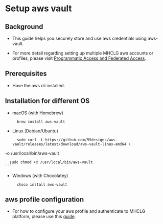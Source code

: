 # Setup aws vault

## Background

 * This guide helps you securely store and use aws credentials using aws-vault.
 
 * For more detail regarding setting up multiple MHCLG aws accounts or profiles, please visit [Programmatic Access and Federated Access](https://mhclg.sharepoint.com.mcas.ms/sites/CloudPlatforms/SitePages/Programmatic-Access-and-Federated-Access.aspx?etag=%22%7b665C2313-CAD5-4088-B149-4D57D774D2F1%7d%2c398%22).
 
 ## Prerequisites
 
 * Have the aws cli installed. 

 ## Installation for different OS

 * macOS (with Homebrew)

    ```
      brew install aws-vault
    ```
 * Linux (Debian/Ubuntu)

    ```
      sudo curl -L https://github.com/99designs/aws-vault/releases/latest/download/aws-vault-linux-amd64 \
  -o /usr/local/bin/aws-vault

      sudo chmod +x /usr/local/bin/aws-vault
    ```

 * Windows (with Chocolatey)

    ```
      choco install aws-vault
    ```

## aws profile configuration

 * For how to configure your aws profile and authenticate to MHCLG platform, please use this [guide](https://mhclg.sharepoint.com.mcas.ms/sites/CloudPlatforms/SitePages/Programmatic-Access-and-Federated-Access.aspx?etag=%22%7b665C2313-CAD5-4088-B149-4D57D774D2F1%7d%2c398%22).

